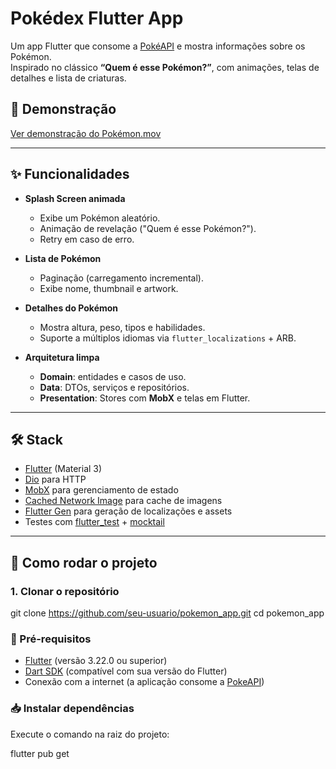 # Pokédex Flutter App

Um app Flutter que consome a [PokéAPI](https://pokeapi.co/) e mostra informações sobre os Pokémon.  
Inspirado no clássico **“Quem é esse Pokémon?”**, com animações, telas de detalhes e lista de criaturas.

## 🎥 Demonstração

[Ver demonstração do Pokémon.mov](assets/pokemon.mov)

---

## ✨ Funcionalidades

- **Splash Screen animada**  
  - Exibe um Pokémon aleatório.  
  - Animação de revelação ("Quem é esse Pokémon?").  
  - Retry em caso de erro.  

- **Lista de Pokémon**  
  - Paginação (carregamento incremental).  
  - Exibe nome, thumbnail e artwork.  

- **Detalhes do Pokémon**  
  - Mostra altura, peso, tipos e habilidades.  
  - Suporte a múltiplos idiomas via `flutter_localizations` + ARB.  

- **Arquitetura limpa**  
  - **Domain**: entidades e casos de uso.  
  - **Data**: DTOs, serviços e repositórios.  
  - **Presentation**: Stores com **MobX** e telas em Flutter.  

---

## 🛠️ Stack

- [Flutter](https://flutter.dev/) (Material 3)  
- [Dio](https://pub.dev/packages/dio) para HTTP  
- [MobX](https://pub.dev/packages/mobx) para gerenciamento de estado  
- [Cached Network Image](https://pub.dev/packages/cached_network_image) para cache de imagens  
- [Flutter Gen](https://pub.dev/packages/flutter_gen) para geração de localizações e assets  
- Testes com [flutter_test](https://api.flutter.dev/flutter/flutter_test/flutter_test-library.html) + [mocktail](https://pub.dev/packages/mocktail)  

---

## 🚀 Como rodar o projeto

### 1. Clonar o repositório
git clone https://github.com/seu-usuario/pokemon_app.git
cd pokemon_app


### 🔧 Pré-requisitos
- [Flutter](https://flutter.dev/docs/get-started/install) (versão 3.22.0 ou superior)
- [Dart SDK](https://dart.dev/get-dart) (compatível com sua versão do Flutter)
- Conexão com a internet (a aplicação consome a [PokeAPI](https://pokeapi.co/))

### 📥 Instalar dependências
Execute o comando na raiz do projeto:

flutter pub get

